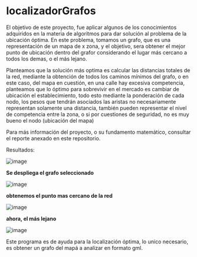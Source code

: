 # localizadorGrafos

El objetivo de este proyecto, fue aplicar algunos de los conocimientos adquiridos en la materia de algoritmos para dar solución al problema de la ubicación óptima.
En este problema, tomamos un grafo, que es una representación de un mapa de x zona, y el objetivo, sera obtener el mejor punto de ubicación dentro del grafor considerando el lugar más cercano a todos los demas, o el más lejano.

Planteamos que la solución más optima es calcular las distancias totales de la red,
mediante la obtención de todos los caminos mínimos del grafo, o en este caso, del
mapa en cuestión, en una calle hay excesiva competencia, planteamos que lo
óptimo para sobrevivir en el mercado es cambiar de ubicación el establecimiento,
todo esto mediante la ponderación de cada nodo, los pesos que tendrán asociados
las aristas no necesariamente representan solamente una distancia, también
pueden representar el nivel de competencia entre la zona, o si por cuestiones de
seguridad, no es muy bueno el nodo (ubicación del mapa)

Para más información del proyecto, o su fundamento matemático, consultar el reporte anexado en este repositorio.

Resultados:

![image](https://github.com/AngelVelascoH/localizadorGrafos/assets/86260733/4cdc30c3-e11f-46f1-bb3a-977d80da8b30)

**Se despliega el grafo seleccionado**

![image](https://github.com/AngelVelascoH/localizadorGrafos/assets/86260733/aebb2ea6-17a4-4010-83ec-3001a88cea8f)

**obtenemos el punto mas cercano de la red**

![image](https://github.com/AngelVelascoH/localizadorGrafos/assets/86260733/8132f8f0-3103-489e-b30a-7fceb2d3cd60)

**ahora, el más lejano**

![image](https://github.com/AngelVelascoH/localizadorGrafos/assets/86260733/e7638836-0999-47ca-baa5-f7055906f421)

Este programa es de ayuda para la localización óptima, lo unico necesario, es obtener un grafo del mapá a analizar en formato gml.





